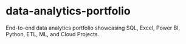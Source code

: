 # data-analytics-portfolio
End-to-end data analytics portfolio showcasing SQL, Excel, Power BI, Python, ETL, ML, and Cloud Projects.
